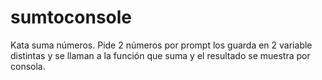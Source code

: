 # sumtoconsole
Kata suma números. Pide 2 números por prompt los guarda en 2 variable distintas y se llaman a la función que suma y el resultado se muestra por consola.
